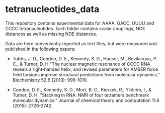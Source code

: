 # tetranucleotides_data
This repository contains experimental data for AAAA, GACC, UUUU and CCCC tetranucleotides.
Each folder contains scalar couplings, NOE distances as well as missing NOE distances.

Data are here conveniently reported as text files, but were measured and published in the following papers:

- Tubbs, J. D., Condon, D. E., Kennedy, S. D., Hauser, M., Bevilacqua, P. C., & Turner, D. H
"The nuclear magnetic resonance of CCCC RNA reveals a right-handed helix, and revised parameters for 
AMBER force field torsions improve structural predictions from molecular dynamics." Biochemistry 52.6 (2013): 996-1010.

- Condon, D. E., Kennedy, S. D., Mort, B. C., Kierzek, R., Yildirim, I., & Turner, D. H.
"Stacking in RNA: NMR of four tetramers benchmark molecular dynamics."
Journal of chemical theory and computation 11.6 (2015): 2729-2742.
